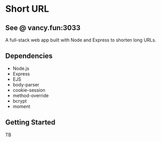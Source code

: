 # Short URL
## See @ vancy.fun:3033
A full-stack web app built with Node and Express to shorten long URLs.

## Dependencies
- Node.js
- Express
- EJS
- body-parser
- cookie-session
- method-override
- bcrypt
- moment

## Getting Started
TB

